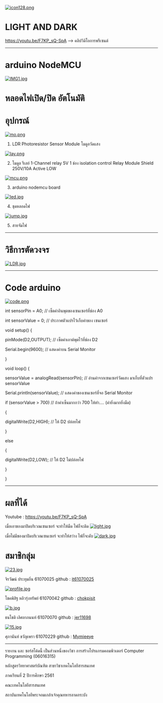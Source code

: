 [![icon128.png](https://i.postimg.cc/J7pFtT8k/icon128.png)](https://postimg.cc/ThW04Jpd) 
# LIGHT AND DARK

https://youtu.be/F7KP_sQ-SpA  -->  คลิปวิดิโอการพรีเซนต์

--------------------------------------------------------------------------------------------------------------------------------------------
# arduino NodeMCU
[![IMG1.jpg](https://i.postimg.cc/fyYp3sfj/IMG1.jpg)](https://postimg.cc/9wFJSvSr)
# หลอดไฟเปิด/ปิด อัตโนมัติ

# อุปกรณ์
[![mo.png](https://i.postimg.cc/43bZmrXg/mo.png)](https://postimg.cc/qtRWFDtb)

1. LDR Photoresistor Sensor Module โมดูลวัดแสง

[![lay.png](https://i.postimg.cc/W4SCRj2h/lay.png)](https://postimg.cc/t1Z2PKnj)

2. โมดูล รีเลย์ 1-Channel relay 5V 1 ช่อง isolation control Relay Module Shield 250V/10A Active LOW

[![mcu.png](https://i.postimg.cc/9F6j1WM2/mcu.png)](https://postimg.cc/BXBynfH7)

3. arduino nodemcu board

[![led.jpg](https://i.postimg.cc/fW3zvqKx/led.jpg)](https://postimg.cc/grWbzD1J)

4. ชุดหลอดไฟ

[![jump.jpg](https://i.postimg.cc/PrYdgL0J/jump.jpg)](https://postimg.cc/6y6sRQWx)

5. สายจัมไฟ

--------------------------------------------------------------------------------------------------------------------------------------------

# วิธีการตัดวงจร
[![LDR.jpg](https://i.postimg.cc/zBKdzrNC/LDR.jpg)](https://postimg.cc/vg87hCcT)

--------------------------------------------------------------------------------------------------------------------------------------------

# Code arduino
[![code.png](https://i.postimg.cc/HxdMMD54/code.png)](https://postimg.cc/LqQhdWxn)


int sensorPin = A0; // เซ็ตค่าอินพุตของเซนเซอร์ที่ช่อง A0

int sensorValue = 0; // ประกาศตัวแปรไว้เก็บค่าของ เซนเซอร์


void setup() {

pinMode(D2,OUTPUT); // เซ็ตค่าเอาต์พุตไว้ที่ช่อง D2

Serial.begin(9600); // แสดงค่าบน Serial Monitor

}


void loop() {

sensorValue = analogRead(sensorPin); // อ่านค่าจากเซนเซอร์วัดแสง มาเก็บที่ตัวแปร sensorValue

Serial.println(sensorValue); // แสดงค่าของเซนเซอร์ที่จอ Serial Monitor

if (sensorValue > 700) // ถ้าค่าเซ็นมากกว่า 700 ให้ทำ.... (ค่ายิ่งมากยิ่งมืด)

{

digitalWrite(D2,HIGH); // ให้ D2 ปล่อยไฟ

}

else

{

digitalWrite(D2,LOW); // ให้ D2 ไม่ปล่อยไฟ

}

}

--------------------------------------------------------------------------------------------------------------------------------------------

# ผลที่ได้

Youtube :  https://youtu.be/F7KP_sQ-SpA

เมื่อเอาของมาปิดบริเวณเซนเซอร์ จะทำให้มืด ไฟก็จะติด
[![light.jpg](https://i.postimg.cc/rybmX2mn/light.jpg)](https://postimg.cc/Sj6qC5cC)

เมื่อไม่มีของมาปิดบริเวณเซนเซอร์ จะทำให้สว่าง ไฟก็จะดับ
[![dark.jpg](https://i.postimg.cc/Nf9K5fSv/dark.jpg)](https://postimg.cc/w7zqrH9w)

# สมาชิกลุ่ม

[![23.jpg](https://i.postimg.cc/q7VtyVnD/23.jpg)](https://postimg.cc/RWdVxYgw)

จิรวัฒน์ ประทุมถิ่น 61070025 github : [it61070025](https://github.com/it61070025)

[![profile.jpg](https://i.postimg.cc/ydSsPkHF/profile.jpg)](https://postimg.cc/ZBZGYY0R)

โชคพิสิฐ หลิวรุ่งทรัพย์ 61070042 github : [chokpisit](https://github.com/chokpisit)

[![b.jpg](https://i.postimg.cc/C5syP86f/b.jpg)](https://postimg.cc/q6qZgNrk)

ธนโชติ  เลิศลาภนนท์ 61070070  github : [jer11698](https://github.com/jer11698)

[![15.jpg](https://i.postimg.cc/SRr57hJ6/15.jpg)](https://postimg.cc/8f7tNxdc)

ศุภานันท์ ขวัญเพรา 61070229   github : [Mymieeye](https://github.com/Mymieeye)

--------------------------------------------------------------------------------------------------------------------------------------------

รายงาน และ ซอร์สโค้ดนี้ เป็นส่วนหนึ่งของวิชา การสร้างโปรแกรมคอมพิวเตอร์ Computer Programming (06016315)

หลักสูตรวิทยาศาสตร์บัณฑิต สาขาวิชาเทคโนโลยีสารสนเทศ

ภาคเรียนที่ 2 ปีการศึกษา 2561

คณะเทคโนโลยีสารสนเทศ

สถาบันเทคโนโลยีพระจอมเกล้าเจ้าคุณทหารลาดกระบัง
